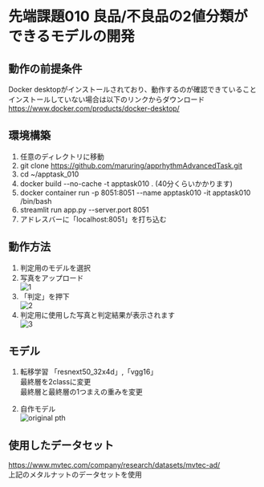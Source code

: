 # 先端課題010 良品/不良品の2値分類ができるモデルの開発  
## 動作の前提条件
Docker desktopがインストールされており、動作するのが確認できていること  
インストールしていない場合は以下のリンクからダウンロード  
https://www.docker.com/products/docker-desktop/  

## 環境構築
1. 任意のディレクトリに移動  
2. git clone https://github.com/maruring/apprhythmAdvancedTask.git  
3. cd ~/apptask_010
4. docker build --no-cache -t apptask010 . (40分くらいかかります)  
5. docker container run -p 8051:8051 --name apptask010 -it apptask010 /bin/bash
6. streamlit run app.py --server.port 8051
7. アドレスバーに「localhost:8051」を打ち込む  

## 動作方法  
1. 判定用のモデルを選択  
2. 写真をアップロード  
![1](https://user-images.githubusercontent.com/58333988/177221770-306a1698-caa6-42a7-8c5e-a83c4e3f0ca8.PNG)  
3. 「判定」を押下  
![2](https://user-images.githubusercontent.com/58333988/177221803-409657a6-3663-445f-a104-8fdf402b58a4.PNG)  
4. 判定用に使用した写真と判定結果が表示されます  
![3](https://user-images.githubusercontent.com/58333988/177221822-d11a67d9-a168-4fa3-895e-4de830a041d1.PNG)  


## モデル
1. 転移学習
「resnext50_32x4d」,「vgg16」  
最終層を2classに変更  
最終層と最終層の1つまえの重みを変更  

2. 自作モデル  
![original pth](https://user-images.githubusercontent.com/58333988/177040515-bb89db95-18d3-4021-aa9c-a8af897c01eb.png)

## 使用したデータセット  
https://www.mvtec.com/company/research/datasets/mvtec-ad/  
上記のメタルナットのデータセットを使用
